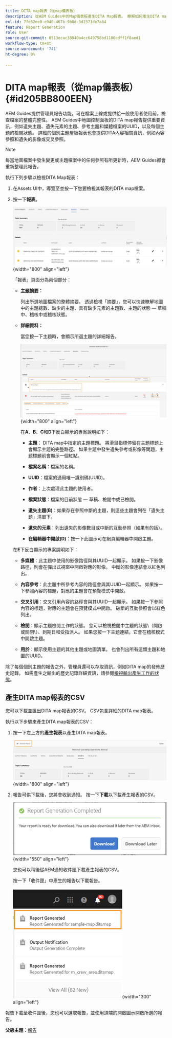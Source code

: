 ```yaml
---
title: DITA map報表（從map儀表板）
description: 從AEM Guides中的Map儀表板產生DITA Map報表。 瞭解如何產生DITA map報表的CSV。
exl-id: 7fe52ee0-e940-467b-9b8d-3d2371de7a84
feature: Report Generation
role: User
source-git-commit: 0513ecac38840a4cc649758bd1180edff1f8aed1
workflow-type: tm+mt
source-wordcount: '741'
ht-degree: 0%

---
```


# DITA map報表（從map儀表板） {#id205BB800EEN}

AEM Guides提供管理員報告功能，可在檔案上線或提供給一般使用者使用前，檢查檔案的整體完整性。 AEM Guides中地圖控制面板的DITA map報告提供重要資訊，例如遺失主題、遺失元素的主題、參考主題和媒體檔案的UUID，以及每個主題的檢閱狀態。 詳細的個別主題層級報表也會提供DITA內容相關資訊，例如內容參照和遺失的影像或交叉參照。

>[!NOTE]
>
> 每當地圖檔案中發生變更或主題檔案中的任何參照有所更新時，AEM Guides都會重新整理此報告。

執行下列步驟以檢視DITA Map報表：

1. 在Assets UI中，導覽至並按一下您要檢視其報表的DITA map檔案。

1. 按一下&#x200B;**報表**。

   ![](images/reports-page-uuid.png){width="800" align="left"}

   「報表」頁面分為兩個部分：

   - **主題摘要：**

     列出所選地圖檔案的整體摘要。 透過檢視「摘要」，您可以快速瞭解地圖中的主題總數、缺少的主題、具有缺少元素的主題數、主題的狀態 — 草稿中、稽核中或稽核狀態。

   - **詳細資料：**

     當您按一下主題時，會顯示所選主題的詳細報告。

     ![](images/detailed-report-uuid.png){width="800" align="left"}

     在&#x200B;**A**、**B**、**C**&#x200B;和&#x200B;**D**&#x200B;下反白顯示的專案說明如下：

      - **主題**： DITA map中指定的主題標題。 將滑鼠指標停留在主題標題上會顯示主題的完整路徑。 如果主題中發生遺失參考或影像等問題，主題標題前會顯示一個紅點。

      - **檔案名稱**：檔案的名稱。

      - **UUID**：檔案的通用唯一識別碼\(UUID\)。

      - **作者**：上次處理此主題的使用者。

      - **檔案狀態**：檔案的目前狀態 — 草稿、檢閱中或已檢閱。

      - **遺失主題\(B\)**：如果存在參照中斷的主題，則這些主題會列在「遺失主題」清單下。

      - **遺失的元素**：列出遺失的影像數目或中斷的互動參照（如果有的話）。

      - **在編輯器中開啟\(D\)**：按一下此圖示可在網頁編輯器中開啟主題。


   在&#x200B;**E**&#x200B;下反白顯示的專案說明如下：

   - **多媒體**：此主題中使用的影像路徑與其UUID一起顯示。 如果按一下影像路徑，則會在彈出式視窗中開啟對應的影像。 中斷的影像連結會以紅色列出。

   - **內容參考**：此主題中所參考內容的路徑會與其UUID一起顯示。 如果按一下參照內容的標題，對應的主題會在預覽模式中開啟。

   - **交叉引用**：交叉引用內容的路徑會與其UUID一起顯示。 如果按一下參照內容的標題，對應的主題會在預覽模式中開啟。 破斷的互動參照會以紅色列出。

   - **檢閱**：顯示主題檢閱工作的狀態。 您可以檢視檢閱中主題的狀態\（開啟或關閉\）、到期日和受指派人。 如果您按一下主題連結，它會在稽核模式中開啟主題。

   - **用於**：顯示使用主題的其他主題或地圖清單。 也會列出所有這類主題和地圖的UUID。

除了每個個別主題的報告之外，管理員還可以存取資訊，例如DITA map的發佈歷史記錄。 如需產生之輸出的歷史記錄詳細資訊，請參閱[檢視輸出產生工作的狀態](generate-output-for-a-dita-map.md#viewing_output_history)。

## 產生DITA map報表的CSV

您可以下載並匯出DITA map報表的CSV。 CSV包含詳細的DITA map報表。

執行以下步驟來產生DITA map報表的CSV：

1. 按一下左上方的&#x200B;**產生報表**&#x200B;以產生DITA map報表。

   ![](images/generate-DITA-map-report.png){width="800" align="left"}

1. 報告可供下載後，您將會收到通知。 按一下&#x200B;**下載**&#x200B;以下載產生報表的CSV。

   ![](images/download-report-dialog.png){width="550" align="left"}


   您也可以稍後從AEM通知收件匣下載產生報表的CSV。

   按一下「收件匣」中產生的報告以下載報告。

   ![](images/report-inbox--notification.png){width="300" align="left"}

報告下載至收件匣後，您也可以選取報告，並使用頂端的開啟圖示開啟所選的報告。

**父級主題：**[&#x200B;報告](reports-intro.md)
